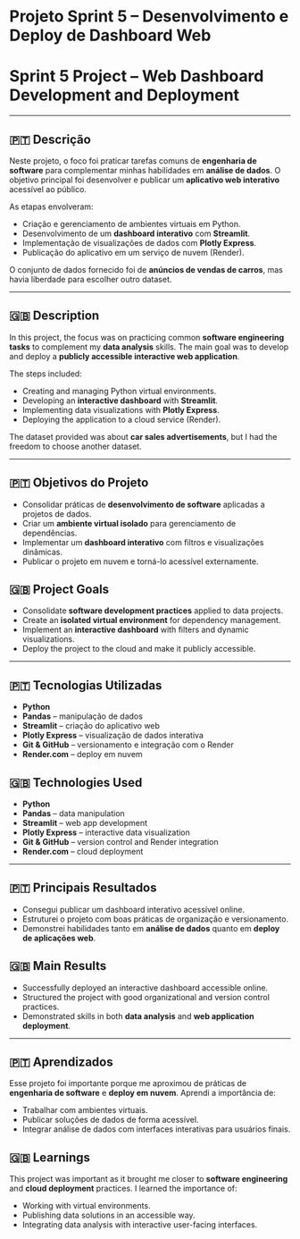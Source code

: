 # Projeto Sprint 5 – Desenvolvimento e Deploy de Dashboard Web  
# Sprint 5 Project – Web Dashboard Development and Deployment  

---

## 🇵🇹 Descrição  
Neste projeto, o foco foi praticar tarefas comuns de **engenharia de software** para complementar minhas habilidades em **análise de dados**. O objetivo principal foi desenvolver e publicar um **aplicativo web interativo** acessível ao público.  

As etapas envolveram:  
- Criação e gerenciamento de ambientes virtuais em Python.  
- Desenvolvimento de um **dashboard interativo** com **Streamlit**.  
- Implementação de visualizações de dados com **Plotly Express**.  
- Publicação do aplicativo em um serviço de nuvem (Render).  

O conjunto de dados fornecido foi de **anúncios de vendas de carros**, mas havia liberdade para escolher outro dataset.  

---

## 🇬🇧 Description  
In this project, the focus was on practicing common **software engineering tasks** to complement my **data analysis** skills. The main goal was to develop and deploy a **publicly accessible interactive web application**.  

The steps included:  
- Creating and managing Python virtual environments.  
- Developing an **interactive dashboard** with **Streamlit**.  
- Implementing data visualizations with **Plotly Express**.  
- Deploying the application to a cloud service (Render).  

The dataset provided was about **car sales advertisements**, but I had the freedom to choose another dataset.  

---

## 🇵🇹 Objetivos do Projeto  
- Consolidar práticas de **desenvolvimento de software** aplicadas a projetos de dados.  
- Criar um **ambiente virtual isolado** para gerenciamento de dependências.  
- Implementar um **dashboard interativo** com filtros e visualizações dinâmicas.  
- Publicar o projeto em nuvem e torná-lo acessível externamente.  

## 🇬🇧 Project Goals  
- Consolidate **software development practices** applied to data projects.  
- Create an **isolated virtual environment** for dependency management.  
- Implement an **interactive dashboard** with filters and dynamic visualizations.  
- Deploy the project to the cloud and make it publicly accessible.  

---

## 🇵🇹 Tecnologias Utilizadas  
- **Python**  
- **Pandas** – manipulação de dados  
- **Streamlit** – criação do aplicativo web  
- **Plotly Express** – visualização de dados interativa  
- **Git & GitHub** – versionamento e integração com o Render  
- **Render.com** – deploy em nuvem  

## 🇬🇧 Technologies Used  
- **Python**  
- **Pandas** – data manipulation  
- **Streamlit** – web app development  
- **Plotly Express** – interactive data visualization  
- **Git & GitHub** – version control and Render integration  
- **Render.com** – cloud deployment  

---

## 🇵🇹 Principais Resultados  
- Consegui publicar um dashboard interativo acessível online.  
- Estruturei o projeto com boas práticas de organização e versionamento.  
- Demonstrei habilidades tanto em **análise de dados** quanto em **deploy de aplicações web**.  

## 🇬🇧 Main Results  
- Successfully deployed an interactive dashboard accessible online.  
- Structured the project with good organizational and version control practices.  
- Demonstrated skills in both **data analysis** and **web application deployment**.  

---

## 🇵🇹 Aprendizados  
Esse projeto foi importante porque me aproximou de práticas de **engenharia de software** e **deploy em nuvem**. Aprendi a importância de:  
- Trabalhar com ambientes virtuais.  
- Publicar soluções de dados de forma acessível.  
- Integrar análise de dados com interfaces interativas para usuários finais.  

## 🇬🇧 Learnings  
This project was important as it brought me closer to **software engineering** and **cloud deployment** practices. I learned the importance of:  
- Working with virtual environments.  
- Publishing data solutions in an accessible way.  
- Integrating data analysis with interactive user-facing interfaces.  
